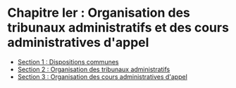 # Chapitre Ier : Organisation des tribunaux administratifs et des cours administratives d'appel

- [Section 1 : Dispositions communes](section-1)
- [Section 2 : Organisation des tribunaux administratifs](section-2)
- [Section 3 : Organisation des cours administratives d'appel](section-3)

